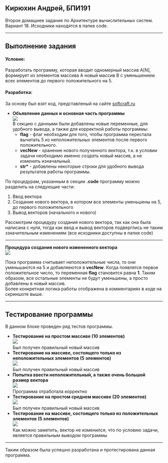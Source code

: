 ## Кирюхин Андрей, БПИ191

Второе домащнее задание по Архитектуре вычислительных систем. Вариант 18.
Исходники находятся в папке code.

---

## Выполнение задания

#### Условие:

Разработать программу, которая вводит одномерный массив A[N], формирует из элементов массива A новый массив B с уменьшением всех элементов до первого положительного на 5.

#### Разработка:

За основу был взят код, представленый на сайте [softcraft.ru](http://softcraft.ru/edu/comparch/practice/asm86/03-subprog/)

- **Объявление данных и основная часть программы**</br>
  ![](./src/code1.png)</br>
  В секцию с данными были добавлены новые переменные, для удобного вывода, а также для корректной работы программы:<br>
  - **flag** - флаг необходим для того, чтобы программа перестала вычитать 5 из неположительных элементов после первого положительного.
  - **vecNew** - хранение нового полученного вектора, т.к. в условии задачи необходимо именно _создать_ новый массив, а не изменить изначальный.
  - **str\*** - добавлены некоторые строки для удобного вывода результатов работы программы. <br>

По процедурам, указанным в секции **.code** программу можно разделить на следующие части:

1. Ввод вектора
2. Создание нового вектора, в котором все элементы уменьшены на 5, до первого положительного
3. Вывод векторов (начального и нового)

Рассмотрим процедуру создания нового вектора, так как она была написана с нуля, тогда как ввод и вывод векторов подверглись не таким ззначительным изменениям (все исходники доступны в папке code)

---

**Процедура создания нового измененного вектора**</br>
![](./src/code2.png)</br>

Пока программа считывает неположительные числа, то они уменьшаются на 5 и добавляеются в **vecNew**. Когда появлятся первое положительное число, то переменная **flag** становится равна **1**. Таким образом, все остальные элементы не будут уменьшены, а просто добавлены в новый массив.<br>
Более конкретная логика работы отображена в комментариях в коде на скриншоте выше.

---

## Тестирование программы

В данном блоке проведен ряд тестов программы.

- **Тестирование на простом массиве (10 элементов)**</br>
  ![](./src/code3.png)</br>
  Был получен правильный новый массив <br>
- **Тестирование на массиве, состоящего только из неположительных элементов (5 элементов)**</br>
  ![](./src/code4.png)</br>
  Был получен правильный новый массив<br>
- **Попытка ввести неположительный, а также очень большой размер вектора**</br>
  ![](./src/code5.png)</br>
  Программа отработала корректно<br>
- **Тестирование на простом среднем массиве (20 элементов)**</br>
  ![](./src/code6.png)</br>
  Был получен правильный новый массив <br>
- **Тестирование на массиве, состоящего только из положительных элементов (5 элементов)**</br>
  ![](./src/code7.png)</br>
  Как можно заметить, вектор не изменился, что по условию задачи, является правильным выводом программы<br>

---

Таким образом была успешно разработана и протестирована данная программа.
